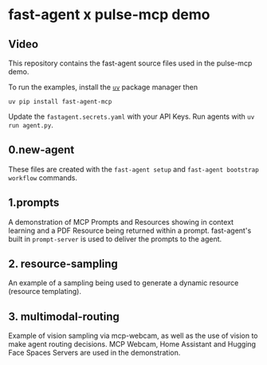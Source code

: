 # fast-agent x pulse-mcp demo

## Video

This repository contains the fast-agent source files used in the pulse-mcp demo.

To run the examples, install the [`uv`](https://docs.astral.sh/uv/) package manager then

```
uv pip install fast-agent-mcp
```

Update the `fastagent.secrets.yaml` with your API Keys. Run agents with `uv run agent.py`.

## 0.new-agent

These files are created with the `fast-agent setup` and `fast-agent bootstrap workflow` commands.

## 1.prompts

A demonstration of MCP Prompts and Resources showing in context learning and a PDF Resource being returned within a prompt. fast-agent's built in `prompt-server` is used to deliver the prompts to the agent.

## 2. resource-sampling

An example of a sampling being used to generate a dynamic resource (resource templating).

## 3. multimodal-routing

Example of vision sampling via mcp-webcam, as well as the use of vision to make agent routing decisions. MCP Webcam, Home Assistant and Hugging Face Spaces Servers are used in the demonstration.
